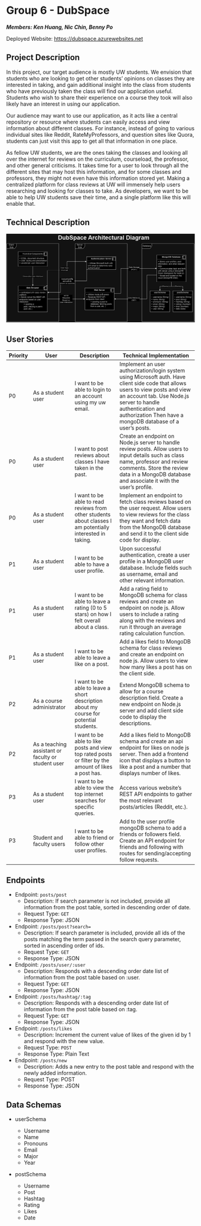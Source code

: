 # Group 6 - DubSpace
***Members: Ken Huang, Nic Chin, Benny Po***

Deployed Website: https://dubspace.azurewebsites.net

## Project Description
In this project, our target audience is mostly UW students. We envision that students who are looking to get other students’ opinions on classes they are interested in taking, and gain additional insight into the class from students who have previously taken the class will find our application useful. Students who wish to share their experience on a course they took will also likely have an interest in using our application.

Our audience may want to use our application, as it acts like a central repository or resource where students can easily access and view information about different classes. For instance, instead of going to various individual sites like Reddit, RateMyProfessors, and question sites like Quora, students can just visit this app to get all that information in one place.

As fellow UW students, we are the ones taking the classes and looking all over the internet for reviews on the curriculum, courseload, the professor, and other general criticisms. It takes time for a user to look through all the different sites that may host this information, and for some classes and professors, they might not even have this information stored yet. Making a centralized platform for class reviews at UW will immensely help users researching and looking for classes to take. As developers, we want to be able to help UW students save their time, and a single platform like this will enable that.

## Technical Description
![Architectural_Diagram](public/img/architectural_diagram.png)

## User Stories
Priority | User | Description | Technical Implementation
--- | --- | --- | ---
P0 | As a student user | I want to be able to login to an account using my uw email. | Implement an user authorization/login system using Microsoft auth. Have client side code that allows users to view posts and view an account tab. Use Node.js server to handle authentication and authorization Then have a mongoDB database of a user’s posts.
P0 | As a student user | I want to post reviews about classes I have taken in the past. | Create an endpoint on Node.js server to handle review posts. Allow users to input details such as class name, professor and review comments. Store the review data in a MongoDB database and associate it with the user’s profile.
P0 | As a student user | I want to be able to read reviews from other students about classes I am potentially interested in taking. | Implement an endpoint to fetch class reviews based on the user request. Allow users to view reviews for the class they want and fetch data from the MongoDB database and send it to the client side code for display.
P1 | As a student user | I want to be able to have a user profile. | Upon successful authentication, create a user profile in a MongoDB user database. Include fields such as username, email and other relevant information.
P1 | As a student user | I want to be able to leave a rating (0 to 5 stars) on how I felt overall about a class. | Add a rating field to MongoDB schema for class reviews and create an endpoint on node js. Allow users to include a rating along with the reviews and run it through an average rating calculation function.
P1 | As a student user | I want to be able to leave a like on a post. | Add a likes field to MongoDB schema for class reviews and create an endpoint on node js. Allow users to view how many likes a post has on the client side.
P2 | As a course administrator | I want to be able to leave a short description about my course for potential students. | Extend MongoDB schema to allow for a course description field. Create a new endpoint on Node.js server and add client side code to display the descriptions.
P2 | As a teaching assistant or faculty or student user | I want to be able to like posts and view top rated posts or filter by the amount of likes a post has. | Add a likes field to MongoDB schema and create an api endpoint for likes on node js server. Then add a frontend icon that displays a button to like a post and a number that displays number of likes.
P3 | As a student user | I want to be able to view the top internet searches for specific queries. | Access various website’s REST API endpoints to gather the most relevant posts/articles (Reddit, etc.).
P3 | Student and faculty users | I want to be able to friend or follow other user profiles. | Add to the user profile mongoDB schema to add a friends or followers field. Create an API endpoint for friends and following with routes for sending/accepting follow requests.

##  Endpoints
- Endpoint: `posts/post`
  - Description: If search parameter is not included, provide all information from the post table, sorted in descending order of date.
  - Request Type: `GET`
  - Response Type: JSON
- Endpoint: `/posts/post?search=`
  - Description: If search parameter is included, provide all ids of the posts matching the term passed in the search query parameter, sorted in ascending order of ids.
  - Request Type: `GET`
  - Response Type: JSON
- Endpoint: `/posts/user/:user`
  - Description: Responds with a descending order date list of information from the post table based on :user.
  - Request Type: `GET`
  - Response Type: JSON
- Endpoint: `/posts/hashtag/:tag`
  - Description: Responds with a descending order date list of information from the post table based on :tag.
  - Request Type: `GET`
  - Response Type: JSON
- Endpoint: `/posts/likes`
  - Description: Increment the current value of likes of the given id by 1 and respond with the new value.
  - Request Type: `POST`
  - Response Type: Plain Text
- Endpoint: `/posts/new`
  - Description: Adds a new entry to the post table and respond with the newly added information.
  - Request Type: POST
  - Response Type: JSON

## Data Schemas
- userSchema
  - Username
  - Name
  - Pronouns
  - Email
  - Major
  - Year

- postSchema
  - Username
  - Post
  - Hashtag
  - Rating
  - Likes
  - Date
